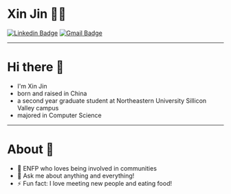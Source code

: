 # Xin Jin 👩‍💻

[![Linkedin Badge](https://img.shields.io/badge/-xinjin-blue?style=flat-square&logo=Linkedin&logoColor=white&link=https://www.linkedin.com/in/xin-jin-4a49ab228/)](https://www.linkedin.com/in/xin-jin-4a49ab228/)
[![Gmail Badge](https://img.shields.io/badge/-xjin0731@gmail.com-c14438?style=flat-square&logo=Gmail&logoColor=white&link=mailto:xjin0731@gmail.com)](mailto:xjin0731@gmail.com)

---

# Hi there 👋

- I'm Xin Jin
- born and raised in China
- a second year graduate student at Northeastern University Sillicon Valley campus
- majored in Computer Science

---
  
# About 🧐

- 💃 ENFP who loves being involved in communities
- 💬 Ask me about anything and everything!
- ⚡ Fun fact: I love meeting new people and eating food!

